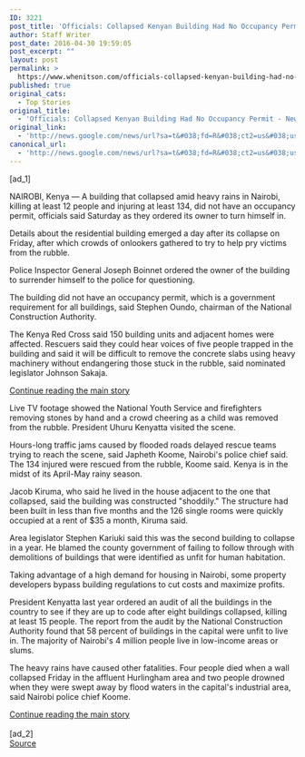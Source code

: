 ```yaml
---
ID: 3221
post_title: 'Officials: Collapsed Kenyan Building Had No Occupancy Permit &#8211; New York Times'
author: Staff Writer
post_date: 2016-04-30 19:59:05
post_excerpt: ""
layout: post
permalink: >
  https://www.whenitson.com/officials-collapsed-kenyan-building-had-no-occupancy-permit-new-york-times/
published: true
original_cats:
  - Top Stories
original_title:
  - 'Officials: Collapsed Kenyan Building Had No Occupancy Permit - New York Times'
original_link:
  - 'http://news.google.com/news/url?sa=t&#038;fd=R&#038;ct2=us&#038;usg=AFQjCNEkyJMa6Gi0dBfwfu8gtAB0OTEXCA&#038;clid=c3a7d30bb8a4878e06b80cf16b898331&#038;cid=52779097325966&#038;ei=iA4lV5iwF4SchAHP74a4BA&#038;url=http://www.nytimes.com/aponline/2016/04/30/world/europe/ap-eu-kenya-building-collapse.html'
canonical_url:
  - 'http://news.google.com/news/url?sa=t&#038;fd=R&#038;ct2=us&#038;usg=AFQjCNEkyJMa6Gi0dBfwfu8gtAB0OTEXCA&#038;clid=c3a7d30bb8a4878e06b80cf16b898331&#038;cid=52779097325966&#038;ei=iA4lV5iwF4SchAHP74a4BA&#038;url=http://www.nytimes.com/aponline/2016/04/30/world/europe/ap-eu-kenya-building-collapse.html'
---
```

 [ad_1]
<br><div readability="90.950959488273">
        <p class="story-body-text story-content" data-para-count="232" data-total-count="232">NAIROBI, Kenya —  A building that collapsed amid heavy rains in Nairobi, killing at least 12 people and injuring at least 134, did not have an occupancy permit, officials said Saturday as they ordered its owner to turn himself in.</p><p class="story-body-text story-content" data-para-count="167" data-total-count="399">Details about the residential building emerged a day after its collapse on Friday, after which crowds of onlookers gathered to try to help pry victims from the rubble.</p><p class="story-body-text story-content" data-para-count="125" data-total-count="524">Police Inspector General Joseph Boinnet ordered the owner of the building to surrender himself to the police for questioning.</p><p class="story-body-text story-content" data-para-count="168" data-total-count="692">The building did not have an occupancy permit, which is a government requirement for all buildings, said Stephen Oundo, chairman of the National Construction Authority.</p><p class="story-body-text story-content" data-para-count="324" data-total-count="1016">The Kenya Red Cross said 150 building units and adjacent homes were affected.  Rescuers said they could hear voices of five people trapped in the building and said it will be difficult to remove the concrete slabs using heavy machinery without endangering those stuck in the rubble, said nominated legislator Johnson Sakaja.</p><div id="story-ad-1" class="story-ad ad ad-placeholder nocontent robots-nocontent">
    
<a class="visually-hidden skip-to-text-link" href="#story-continues-1">Continue reading the main story</a>
</div>
<p class="story-body-text story-content" data-para-count="195" data-total-count="1211" id="story-continues-1">Live TV footage showed the National Youth Service and firefighters removing stones by hand and a crowd cheering as a child was removed from the rubble. President Uhuru Kenyatta visited the scene.</p><p class="story-body-text story-content" data-para-count="255" data-total-count="1466">Hours-long traffic jams caused by flooded roads delayed rescue teams trying to reach the scene, said Japheth Koome, Nairobi's police chief said. The 134 injured were rescued from the rubble, Koome said. Kenya is in the midst of its April-May rainy season.</p><p class="story-body-text story-content" data-para-count="266" data-total-count="1732">Jacob Kiruma, who said he lived in the house adjacent to the one that collapsed, said the building was constructed "shoddily." The structure had been built in less than five months and the 126 single rooms were quickly occupied at a rent of $35 a month, Kiruma said.</p><p class="story-body-text story-content" data-para-count="231" data-total-count="1963">Area legislator Stephen Kariuki said this was the second building to collapse in a year. He blamed the county government of failing to follow through with demolitions of buildings that were identified as unfit for human habitation.</p><p class="story-body-text story-content" data-para-count="145" data-total-count="2108">Taking advantage of a high demand for housing in Nairobi, some property developers bypass building regulations to cut costs and maximize profits.</p><p class="story-body-text story-content" data-para-count="388" data-total-count="2496">President Kenyatta last year ordered an audit of all the buildings in the country to see if they are up to code after eight buildings collapsed, killing at least 15 people. The report from the audit by the National Construction Authority found that 58 percent of buildings in the capital were unfit to live in. The majority of Nairobi's 4 million people live in low-income areas or slums.</p><p class="story-body-text story-content" data-para-count="255" data-total-count="2751">The heavy rains have caused other fatalities. Four people died when a wall collapsed Friday in the affluent Hurlingham area and two people drowned when they were swept away by flood waters in the capital's industrial area, said Nairobi police chief Koome.</p>        <a class="visually-hidden skip-to-text-link" href="#whats-next">Continue reading the main story</a>
    </div>
<br>[ad_2]
<br><a href="http://news.google.com/news/url?sa=t&#038;fd=R&#038;ct2=us&#038;usg=AFQjCNEkyJMa6Gi0dBfwfu8gtAB0OTEXCA&#038;clid=c3a7d30bb8a4878e06b80cf16b898331&#038;cid=52779097325966&#038;ei=iA4lV5iwF4SchAHP74a4BA&#038;url=http://www.nytimes.com/aponline/2016/04/30/world/europe/ap-eu-kenya-building-collapse.html">Source </a>